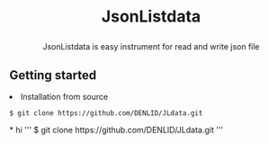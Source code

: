 # <p align = "center">JsonListdata
<p align = "center">JsonListdata is easy instrument for read and write json file

## Getting started
<li>Installation from source</li>
<pre class="notranslate"><code>$ git clone https://github.com/DENLID/JLdata.git</code></pre>
* hi
'''
$ git clone https://github.com/DENLID/JLdata.git
'''

